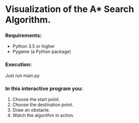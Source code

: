 # Visualization of the A* Search Algorithm.

### Requirements:
* Python 3.5 or higher
* Pygame (a Python package)

### Execution:
Just run main.py

### In this interactive program you:
1. Choose the start point.
2. Choose the destination point.
3. Draw an obstacle.
4. Watch the algorithm in action.


